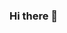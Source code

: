 ### Hi there 👋

<!--
**donaldboulton/donaldboulton** is a ✨ _special_ ✨ repository because its `README.md` (this file) appears on your GitHub profile.

Here are some ideas to get you started:

- 🔭 I’m currently working on Gods Purpose for MAnkinf
- 🌱 I’m currently learning Advanced Raect SPring Physics
- 👯 I’m looking to collaborate on FaunaDB
- 🤔 I’m looking for help with Expire User Tokens in FAunaDB
- 💬 Ask me about Gatsby, React, Jekyll, Netlify, SEO and Styled Componets ...
- 📫 How to reach me: donaldboulton@gmail.com
- 😄 Pronouns: ...
- ⚡ Fun fact: Work For God Full Time since the beginning of time.
-->
